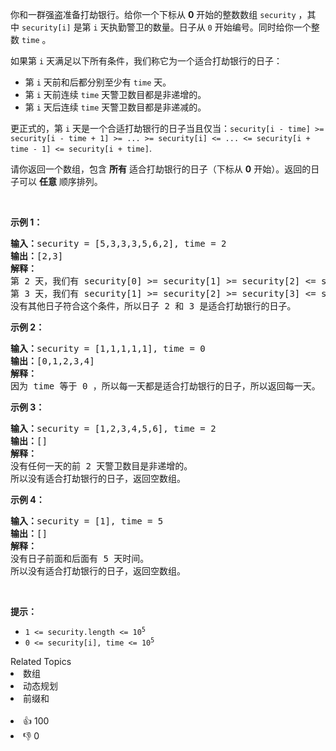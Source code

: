 <p>你和一群强盗准备打劫银行。给你一个下标从 <strong>0</strong>&nbsp;开始的整数数组&nbsp;<code>security</code>&nbsp;，其中&nbsp;<code>security[i]</code>&nbsp;是第 <code>i</code>&nbsp;天执勤警卫的数量。日子从 <code>0</code>&nbsp;开始编号。同时给你一个整数&nbsp;<code>time</code>&nbsp;。</p>

<p>如果第 <code>i</code>&nbsp;天满足以下所有条件，我们称它为一个适合打劫银行的日子：</p>

<ul>
	<li>第 <code>i</code>&nbsp;天前和后都分别至少有 <code>time</code>&nbsp;天。</li>
	<li>第 <code>i</code>&nbsp;天前连续 <code>time</code>&nbsp;天警卫数目都是非递增的。</li>
	<li>第 <code>i</code>&nbsp;天后连续 <code>time</code>&nbsp;天警卫数目都是非递减的。</li>
</ul>

<p>更正式的，第 <code>i</code> 天是一个合适打劫银行的日子当且仅当：<code>security[i - time] &gt;= security[i - time + 1] &gt;= ... &gt;= security[i] &lt;= ... &lt;= security[i + time - 1] &lt;= security[i + time]</code>.</p>

<p>请你返回一个数组，包含 <strong>所有</strong> 适合打劫银行的日子（下标从 <strong>0</strong>&nbsp;开始）。返回的日子可以 <strong>任意</strong>&nbsp;顺序排列。</p>

<p>&nbsp;</p>

<p><strong>示例 1：</strong></p>

<pre>
<strong>输入：</strong>security = [5,3,3,3,5,6,2], time = 2
<b>输出：</b>[2,3]
<strong>解释：</strong>
第 2 天，我们有 security[0] &gt;= security[1] &gt;= security[2] &lt;= security[3] &lt;= security[4] 。
第 3 天，我们有 security[1] &gt;= security[2] &gt;= security[3] &lt;= security[4] &lt;= security[5] 。
没有其他日子符合这个条件，所以日子 2 和 3 是适合打劫银行的日子。
</pre>

<p><strong>示例 2：</strong></p>

<pre>
<b>输入：</b>security = [1,1,1,1,1], time = 0
<b>输出：</b>[0,1,2,3,4]
<strong>解释：</strong>
因为 time 等于 0 ，所以每一天都是适合打劫银行的日子，所以返回每一天。
</pre>

<p><strong>示例 3：</strong></p>

<pre>
<b>输入：</b>security = [1,2,3,4,5,6], time = 2
<b>输出：</b>[]
<strong>解释：</strong>
没有任何一天的前 2 天警卫数目是非递增的。
所以没有适合打劫银行的日子，返回空数组。
</pre>

<p><strong>示例 4：</strong></p>

<pre>
<b>输入：</b>security = [1], time = 5
<b>输出：</b>[]
<strong>解释：</strong>
没有日子前面和后面有 5 天时间。
所以没有适合打劫银行的日子，返回空数组。</pre>

<p>&nbsp;</p>

<p><strong>提示：</strong></p>

<ul>
	<li><code>1 &lt;= security.length &lt;= 10<sup>5</sup></code></li>
	<li><code>0 &lt;= security[i], time &lt;= 10<sup>5</sup></code></li>
</ul>
<div><div>Related Topics</div><div><li>数组</li><li>动态规划</li><li>前缀和</li></div></div><br><div><li>👍 100</li><li>👎 0</li></div>